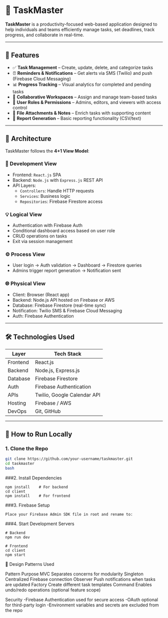 # 🧠 TaskMaster

**TaskMaster** is a productivity-focused web-based application designed to help individuals and teams efficiently manage tasks, set deadlines, track progress, and collaborate in real-time.

---

## 📌 Features

- ✅ **Task Management** – Create, update, delete, and categorize tasks
- ⏰ **Reminders & Notifications** – Get alerts via SMS (Twilio) and push (Firebase Cloud Messaging)
- 📊 **Progress Tracking** – Visual analytics for completed and pending tasks
- 👥 **Collaborative Workspaces** – Assign and manage team-based tasks
- 🔐 **User Roles & Permissions** – Admins, editors, and viewers with access control
- 📁 **File Attachments & Notes** – Enrich tasks with supporting content
- 📄 **Report Generation** – Basic reporting functionality (CSV/text)

---

## 🧱 Architecture

TaskMaster follows the **4+1 View Model**:

### 🔧 Development View
- Frontend: `React.js` SPA
- Backend: `Node.js` with `Express.js` REST API
- API Layers:
  - `Controllers`: Handle HTTP requests
  - `Services`: Business logic
  - `Repositories`: Firebase Firestore access

### 💡 Logical View
- Authentication with Firebase Auth
- Conditional dashboard access based on user role
- CRUD operations on tasks
- Exit via session management

### ⚙️ Process View
- User login → Auth validation → Dashboard → Firestore queries
- Admins trigger report generation → Notification sent

### 🌐 Physical View
- Client: Browser (React app)
- Backend: Node.js API hosted on Firebase or AWS
- Database: Firebase Firestore (real-time sync)
- Notification: Twilio SMS & Firebase Cloud Messaging
- Auth: Firebase Authentication

---

## 🛠️ Technologies Used

| Layer        | Tech Stack                          |
|--------------|--------------------------------------|
| Frontend     | React.js                            |
| Backend      | Node.js, Express.js                 |
| Database     | Firebase Firestore                  |
| Auth         | Firebase Authentication             |
| APIs         | Twilio, Google Calendar API         |
| Hosting      | Firebase / AWS                      |
| DevOps       | Git, GitHub                         |

---

## 🧪 How to Run Locally

### 1. Clone the Repo
```bash
git clone https://github.com/your-username/taskmaster.git
cd taskmaster
bash
```

###2. Install Dependencies
```
npm install    # For backend
cd client
npm install    # For frontend
```

###3. Firebase Setup
```
Place your Firebase Admin SDK file in root and rename to:
```

###4. Start Development Servers
   ```
 # Backend
npm run dev

# Frontend
cd client
npm start
```

🧩 Design Patterns Used

Pattern	Purpose
MVC	Separates concerns for modularity
Singleton	Centralized Firebase connection
Observer	Push notifications when tasks are updated
Factory	Create different task templates
Command	Enables undo/redo operations (optional feature scope)


Security
    -Firebase Authentication used for secure access
    -OAuth optional for third-party login
    -Environment variables and secrets are excluded from the repo

